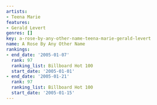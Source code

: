 ```yaml
---
artists:
- Teena Marie
features:
- Gerald Levert
genres: []
key: a-rose-by-any-other-name-teena-marie-gerald-levert
name: A Rose By Any Other Name
rankings:
- end_date: '2005-01-07'
  rank: 97
  ranking_list: Billboard Hot 100
  start_date: '2005-01-01'
- end_date: '2005-01-21'
  rank: 97
  ranking_list: Billboard Hot 100
  start_date: '2005-01-15'
---
```



